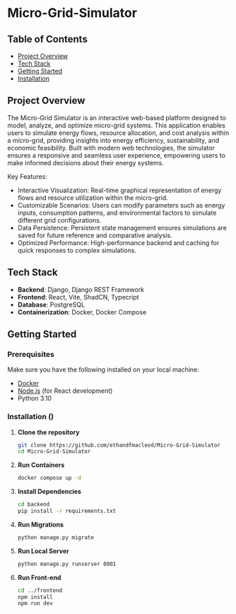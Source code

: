 # Micro-Grid-Simulator

## Table of Contents

- [Project Overview](#project-overview)
- [Tech Stack](#tech-stack)
- [Getting Started](#getting-started)
- [Installation](#installation)

## Project Overview

The Micro-Grid Simulator is an interactive web-based platform designed to model, analyze, and optimize micro-grid systems. This application enables users to simulate energy flows, resource allocation, and cost analysis within a micro-grid, providing insights into energy efficiency, sustainability, and economic feasibility. Built with modern web technologies, the simulator ensures a responsive and seamless user experience, empowering users to make informed decisions about their energy systems.

Key Features:
- Interactive Visualization: Real-time graphical representation of energy flows and resource utilization within the micro-grid.
- Customizable Scenarios: Users can modify parameters such as energy inputs, consumption patterns, and environmental factors to simulate different grid configurations.
- Data Persistence: Persistent state management ensures simulations are saved for future reference and comparative analysis.
- Optimized Performance: High-performance backend and caching for quick responses to complex simulations.

## Tech Stack

- **Backend**: Django, Django REST Framework
- **Frontend**: React, Vite, ShadCN, Typecript
- **Database**: PostgreSQL
- **Containerization**: Docker, Docker Compose

## Getting Started

### Prerequisites

Make sure you have the following installed on your local machine:

- [Docker](https://docs.docker.com/get-docker/)
- [Node.js](https://nodejs.org/) (for React development)
- Python 3.10

### Installation ()

1. **Clone the repository**
   ```bash
   git clone https://github.com/ethandfmacleod/Micro-Grid-Simulator
   cd Micro-Grid-Simulator

2. **Run Containers**
   ```bash
   docker compose up -d

3. **Install Dependencies**
   ```bash
   cd backend
   pip install -r requirements.txt

4. **Run Migrations**
   ```bash
   python manage.py migrate

5. **Run Local Server**
   ```bash
   python manage.py runserver 8001

6. **Run Front-end**
   ```bash
   cd ../frontend
   npm install
   npm run dev
